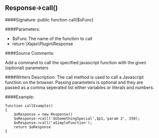 ## Response->call()

####Signature: public function call($sFunc)

####Parameters:

* $sFunc The name of the function to call
* return \Xajax\Plugin\Response

####Source Comments:

Add a command to call the specified javascript function with the given (optional) parameters

####Writers Description:
The call method is used to call a Javascript function on the browser.
Passing parameters is optional and they are passed as a comma seperated
list either variables or literals and numbers.

####Example:
```
function callExample()
{
    $oResponse = new Response()
    $oResponse->call('doSomethingSpecial',$p1,'param 2', 250);
    $oResponse->call('aSimpleFunction');
    return $oResponse
}
```